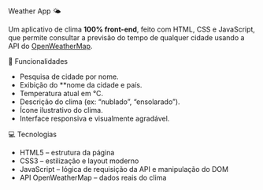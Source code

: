 Weather App 🌤️

Um aplicativo de clima **100% front-end**, feito com HTML, CSS e JavaScript, que permite consultar a previsão do tempo de qualquer cidade usando a API do [OpenWeatherMap](https://openweathermap.org/).


 🎯 Funcionalidades

- Pesquisa de cidade por nome.
- Exibição do **nome da cidade e país.
- Temperatura atual em °C.
- Descrição do clima (ex: “nublado”, “ensolarado”).
- Ícone ilustrativo do clima.
- Interface responsiva e visualmente agradável.


 💻 Tecnologias

- HTML5 – estrutura da página
- CSS3 – estilização e layout moderno
- JavaScript – lógica de requisição da API e manipulação do DOM
- API OpenWeatherMap – dados reais do clima

